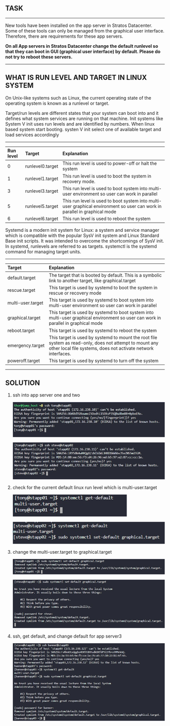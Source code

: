 ## TASK

---

New tools have been installed on the app server in Stratos Datacenter. Some of these tools can only be managed from the graphical user interface. Therefore, there are requirements for these app servers.

**On all App servers in Stratos Datacenter change the default runlevel so that they can boot in GUI (graphical user interface) by default. Please do not try to reboot these servers.**  

---

## WHAT IS RUN LEVEL AND TARGET IN LINUX SYSTEM

On Unix-like systems such as Linux, the current operating state of the operating system is known as a runlevel or target.

Target/run levels are different states that your system can boot into and it defines what system services are running on that machine. Init systems like System V init uses run levels and are identified by numbers. When linux based system start booting. systen V init select one of available target and load services accordingly 

---
| Run level   | Target              | Explanation  |  
| :---        | :---                | :---         | 
| 0           | runlevel0.target    | This run level is used to power-off or halt the system
| 1           | runlevel1.target    | This run level is used to boot the system in recovery mode. 
| 3           | runlevel3.target    | This run level is used to boot system into multi-user environment so user can work in parallel
| 5           |  runlevel5.target   | This run level is used to boot system into multi-user graphical environment so user can work in parallel in graphical mode
| 6           | runlevel6.target    | This run level is used to reboot the system  

Systemd is a modern init system for Linux: a system and service manager which is compatible with the popular SysV init system and Linux Standard Base init scripts. It was intended to overcome the shortcomings of SysV init. In systemd, runlevels are referred to as targets. systemctl is the systemd command for managing target units.

---
| Target              | Explanation  |  
| :---                | :---         | 
| default.target      | The target that is booted by default. This is a symbolic link to another target, like graphical.target
| rescue.target       | This target is used by systemd to boot the system in rescue or recovery mode
| multi-user.target   | This target is used by systemd to boot system into multi-user environment so user can work in parallel 
| graphical.target    | This target is used by systemd to boot system into multi-user graphical environment so user can work in parallel in graphical mode
|  reboot.target      | This target is used by systemd to reboot the system
| emergency.target    | This target is used by systemd to mount the root file system as read-only, does not attempt to mount any other local file systems, does not activate network interfaces.
| poweroff.target    | This target is used by systemd to turn off the system

---

## SOLUTION

1. ssh into app server one and two
   
   ![connecting-app-servers](img/a1.jpg)  

   ![connecting-app-servers](img/a4.jpg)

2. check for the current default linux run level which is multi-user.target

    ![default-run-level](img/a2.jpg)

    ![default-run-level](img/a5.jpg)

3. change the multi-user.target to graphical.target

    ![change-default](img/a3.jpg)

    ![change-default](img/a6.jpg)

4. ssh, get default, and change default for app server3

    ![change-default](img/a7.jpg)


